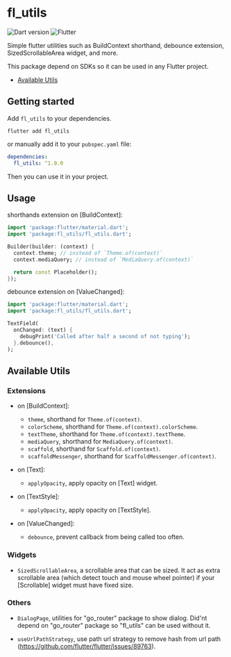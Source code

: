 <!--
This README describes the package. If you publish this package to pub.dev,
this README's contents appear on the landing page for your package.

For information about how to write a good package README, see the guide for
[writing package pages](https://dart.dev/guides/libraries/writing-package-pages).

For general information about developing packages, see the Dart guide for
[creating packages](https://dart.dev/guides/libraries/create-library-packages)
and the Flutter guide for
[developing packages and plugins](https://flutter.dev/developing-packages).
-->

# fl_utils

![Dart version](https://img.shields.io/badge/^3.0.0-red?style=flat&logo=dart&logoColor=2cb8f7&labelColor=333333&color=01579b)
![Flutter](https://img.shields.io/badge/^3.10.0-red?style=flat&logo=flutter&logoColor=2cb8f7&labelColor=333333&color=01579b)

Simple flutter utilities such as BuildContext shorthand, debounce extension,
SizedScrollableArea widget, and more.

This package depend on SDKs so it can be used in any Flutter project.

- [Available Utils](#available-utils)

## Getting started

Add `fl_utils` to your dependencies.

```
flutter add fl_utils
```

or manually add it to your `pubspec.yaml` file:

```yaml
dependencies:
  fl_utils: ^1.0.0
```

Then you can use it in your project.

## Usage

shorthands extension on [BuildContext]:

```dart
import 'package:flutter/material.dart';
import 'package:fl_utils/fl_utils.dart';

Builder(builder: (context) {
  context.theme; // instead of `Theme.of(context)`
  context.mediaQuery; // instead of `MediaQuery.of(context)`

  return const Placeholder();
});
```

debounce extension on [ValueChanged]:

```dart
import 'package:flutter/material.dart';
import 'package:fl_utils/fl_utils.dart';

TextField(
  onChanged: (text) {
    debugPrint('Called after half a second of not typing');
  }.debounce(),
);
```

## Available Utils

### Extensions

- on [BuildContext]:

  - `theme`, shorthand for `Theme.of(context)`.
  - `colorScheme`, shorthand for `Theme.of(context).colorScheme`.
  - `textTheme`, shorthand for `Theme.of(context).textTheme`.
  - `mediaQuery`, shorthand for `MediaQuery.of(context)`.
  - `scaffold`, shorthand for `Scaffold.of(context)`.
  - `scaffoldMessenger`, shorthand for `ScaffoldMessenger.of(context)`.

- on [Text]:

  - `applyOpacity`, apply opacity on [Text] widget.

- on [TextStyle]:

  - `applyOpacity`, apply opacity on [TextStyle].

- on [ValueChanged]:
  - `debounce`, prevent callback from being called too often.

### Widgets

- `SizedScrollableArea`, a scrollable area that can be sized. It act as extra
  scrollable area (which detect touch and mouse wheel pointer) if your
  [Scrollable] widget must have fixed size.

### Others

- `DialogPage`, utilities for "go_router" package to show dialog. Did'nt depend
  on "go_router" package so "fl_utils" can be used without it.

- `useUrlPathStrategy`, use path url strategy to remove hash from url path
  (https://github.com/flutter/flutter/issues/89763).

<!--
## Getting started

TODO: List prerequisites and provide or point to information on how to
start using the package.

## Usage

TODO: Include short and useful examples for package users. Add longer examples
to `/example` folder.

```dart
const like = 'sample';
```

## Additional information

TODO: Tell users more about the package: where to find more information, how to
contribute to the package, how to file issues, what response they can expect
from the package authors, and more. -->
